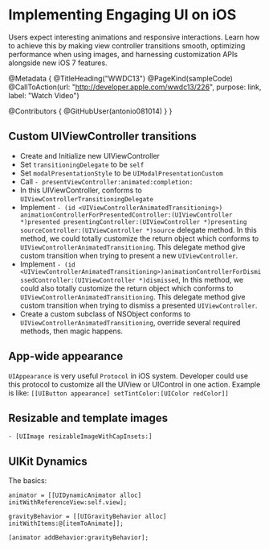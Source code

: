 # Implementing Engaging UI on iOS

Users expect interesting animations and responsive interactions. Learn how to achieve this by making view controller transitions smooth, optimizing performance when using images, and harnessing customization APIs alongside new iOS 7 features.

@Metadata {
   @TitleHeading("WWDC13")
   @PageKind(sampleCode)
   @CallToAction(url: "http://developer.apple.com/wwdc13/226", purpose: link, label: "Watch Video")

   @Contributors {
      @GitHubUser(antonio081014)
   }
}



## Custom UIViewController transitions

- Create and Initialize new UIViewController
- Set `transitioningDelegate` to be `self`
- Set `modalPresentationStyle` to be `UIModalPresentationCustom`
- Call `- presentViewController:animated:completion:`
- In this UIViewController, conforms to `UIViewControllerTransitioningDelegate`
- Implement `- (id <UIViewControllerAnimatedTransitioning>) animationControllerForPresentedController:(UIViewController *)presented presentingController:(UIViewController *)presenting sourceController:(UIViewController *)source` delegate method. In this method, we could totally customize the return object which conforms to `UIViewControllerAnimatedTransitioning`. This delegate method give custom transition when trying to present a new `UIViewController`.
- Implement `- (id <UIViewControllerAnimatedTransitioning>)animationControllerForDismissedController:(UIViewController *)dismissed`, In this method, we could also totally customize the return object which conforms to `UIViewControllerAnimatedTransitioning`. This delegate method give custom transition when trying to dismiss a presented `UIViewController`.
- Create a custom subclass of NSObject conforms to `UIViewControllerAnimatedTransitioning`, override several required methods, then magic happens.

## App-wide appearance

`UIAppearance` is very useful `Protocol` in iOS system. Developer could use this protocol to customize all the UIView or UIControl in one action.
Example is like: `[[UIButton appearance] setTintColor:[UIColor redColor]]`

## Resizable and template images

`- [UIImage resizableImageWithCapInsets:]`

## UIKit Dynamics

The basics:

```objc
animator = [[UIDynamicAnimator alloc] initWithReferenceView:self.view];

gravityBehavior = [[UIGravityBehavior alloc] initWithItems:@[itemToAnimate]];

[animator addBehavior:gravityBehavior];
```